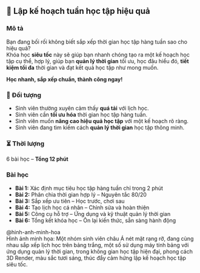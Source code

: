 ## 📌 Lập kế hoạch tuần học tập hiệu quả  

### Mô tả  
Bạn đang bối rối không biết sắp xếp thời gian học tập hàng tuần sao cho hiệu quả?  
Khóa học **siêu tốc** này sẽ giúp bạn nhanh chóng tạo ra một kế hoạch học tập cụ thể, hợp lý, giúp bạn **quản lý thời gian** tối ưu, học đâu hiểu đó, **tiết kiệm tối đa** thời gian và đạt kết quả học tập như mong muốn.  

**Học nhanh, sắp xếp chuẩn, thành công ngay!**  


### 🎯 Đối tượng  
- Sinh viên thường xuyên cảm thấy **quá tải** với lịch học.  
- Sinh viên cần **tối ưu hóa** thời gian học tập hàng tuần.  
- Sinh viên muốn **nâng cao hiệu quả học tập** với một kế hoạch rõ ràng.  
- Sinh viên đang tìm kiếm cách **quản lý thời gian** học tập thông minh.  


### ⏳ Thời lượng  
6 bài học – **Tổng 12 phút**  


### Bài học  
- **Bài 1:** Xác định mục tiêu học tập hàng tuần chỉ trong 2 phút  
- **Bài 2:** Phân chia thời gian hợp lý – Nguyên tắc 80/20  
- **Bài 3:** Sắp xếp ưu tiên – Học trước, chơi sau  
- **Bài 4:** Tạo lịch học cá nhân – Chỉnh sửa và hoàn thiện  
- **Bài 5:** Công cụ hỗ trợ – Ứng dụng và kỹ thuật quản lý thời gian  
- **Bài 6:** Tổng kết khóa học – Ôn lại kiến thức, sẵn sàng hành động  

@hinh-anh-minh-hoa  
Hình ảnh minh họa: Một nhóm sinh viên châu Á nét mặt rạng rỡ, đang cùng nhau sắp xếp lịch học trên bảng trắng, một số sử dụng máy tính bảng với ứng dụng quản lý thời gian, trong không gian học tập hiện đại, phong cách 3D Render, màu sắc tươi sáng, thúc đẩy cảm hứng lập kế hoạch học tập siêu tốc.